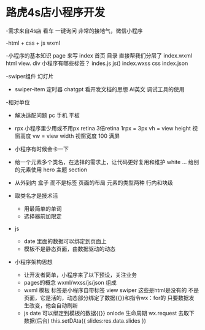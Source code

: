 # 路虎4s店小程序开发

-需求来自4s店
 看车 一键询问
 非常的接地气，微信小程序


 -html + css + js
  wxml

  -小程序的基本知识
    page 来写
       index 首页 目录 直接帮我们分层了
       index.wxml   html    view. div 小程序有哪些标签？
       indes.js     js()
       index.wxss   css
       index.json

-swiper组件
  幻灯片
  + swiper-item 
  定时器
  chatgpt
  看开发文档的思想 AI英文
  调试工具的使用

-相对单位
  - 解决适配问题 
    pc 手机 平板
  - rpx 小程序里少用或不用px
       retina 3倍retina  1rpx = 3px
       vh = view height  视窗高度
       vw = view width   视窗宽度
       100 满屏

- 小程序有时候会卡一下
- 给一个元素多个类名，在选择的需求上，让代码更好复用和维护
    white ... 给别的元素使用
    hero 主题
    section
- 从外到内
    盒子 而不是标签 页面的布局
    元素的类型两种 行内和块级
- 取类名才是技术活
    - 用最简单的单词
    - 选择器前加限定


- js
   - date 里面的数据可以绑定到页面上
   - 模板不是静态页面，由数据驱动的动态
  
- 小程序架构思想
   - 让开发者简单，小程序来了以下预设，关注业务
   - pages的概念
        wxml/wxss/js/json 组成
   - wxml 模板
       标签是小程序自带标签  view swiper 这些是html是没有的
       不是页面，它是活的，动态部分绑定了数据{{}}和指令wx：for的
       只要数据发生改变，他会自动刷新
   - js
       date 可以绑定到模板的数据{{}}
       onlode 生命周期 wx.request 去取下数据(后台)
       this.setDAta({
        slides:res.data.slides
       })    
               

